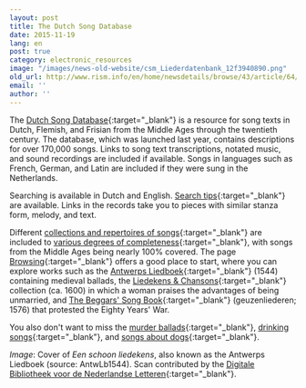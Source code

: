 ```yaml
---
layout: post
title: The Dutch Song Database
date: 2015-11-19
lang: en
post: true
category: electronic_resources
image: "/images/news-old-website/csm_Liederdatenbank_12f3940890.png"
old_url: http://www.rism.info/en/home/newsdetails/browse/43/article/64/the-dutch-song-database.html
email: ''
author: ''
---
```


The [Dutch Song Database](http://www.liederenbank.nl/){:target="_blank"} is a resource for song texts in Dutch, Flemish, and Frisian from the Middle Ages through the twentieth century. The database, which was launched last year, contains descriptions for over 170,000 songs. Links to song text transcriptions, notated music, and sound recordings are included if available. Songs in languages such as French, German, and Latin are included if they were sung in the Netherlands.

Searching is available in Dutch and English. [Search tips](http://www.liederenbank.nl/index.php?actie=zoekstrategie&lan=en){:target="_blank"} are available. Links in the records take you to pieces with similar stanza form, melody, and text.

Different [collections and repertoires of songs](http://www.liederenbank.nl/index.php?lan=en&actie=collecties){:target="_blank"} are included to [various degrees of completeness](http://www.liederenbank.nl/nieuws.php?lan=en){:target="_blank"}, with songs from the Middle Ages being nearly 100% covered. The page [Browsing](http://www.liederenbank.nl/index.php?actie=grasduinen&lan=en){:target="_blank"} offers a good place to start, where you can explore works such as the [Antwerps Liedboek](http://www.liederenbank.nl/bronpresentatie.php?zoek=1000000&lan=en){:target="_blank"} (1544) containing medieval ballads, the [Liedekens & Chansons](http://www.liederenbank.nl/bronpresentatie.php?zoek=1011333&lan=en){:target="_blank"} collection (ca. 1600) in which a woman praises the advantages of being unmarried, and [The Beggars' Song Book](http://www.liederenbank.nl/bronpresentatie.php?zoek=1001514&lan=en){:target="_blank"} (geuzenliederen; 1576) that protested the Eighty Years' War.

You also don't want to miss the [murder ballads](http://www.liederenbank.nl/resultaatlijst.php?zoekveld=moordlied+lbl&submit=zoek&enof=EN-zoeken&zoekop=allewoordenlied&sorteer=jaar&lan=en){:target="_blank"}, [drinking songs](http://www.liederenbank.nl/resultaatlijst.php?zoekveld=drinklied&submit=zoek&enof=EN-zoeken&zoekop=trefwoord&sorteer=jaar&lan=en){:target="_blank"}, and [songs about dogs](http://www.liederenbank.nl/resultaatlijst.php?zoekveld=hond&submit=zoek&enof=EN-zoeken&zoekop=trefwoord&sorteer=beginregel&lan=en){:target="_blank"}.

_Image_: Cover of _Een schoon liedekens_, also known as the Antwerps Liedboek (source: AntwLb1544). Scan contributed by the [Digitale Bibliotheek voor de Nederlandse Letteren](http://www.dbnl.org/tekst/_ant001antw01_01/){:target="_blank"}.